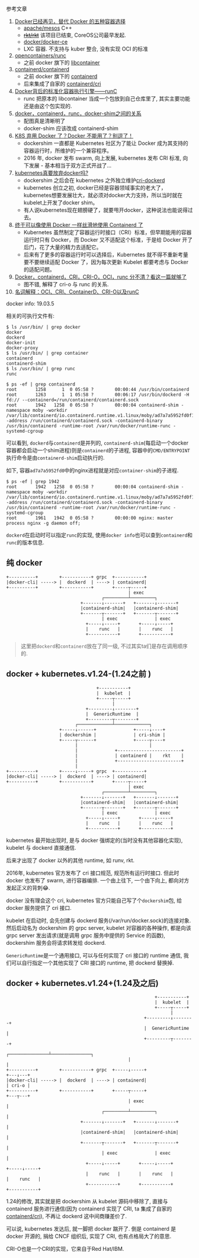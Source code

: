 参考文章

1. [Docker已经再见，替代 Docker 的五种容器选择](https://cloud.tencent.com/developer/article/1422822)
    - [apache/mesos](https://github.com/apache/mesos) C++
    - ~~[rkt/rkt](https://github.com/rkt/rkt)~~ 该项目已结束, CoreOS公司最早发起.
    - [docker/docker-ce](https://github.com/docker/docker-ce)
    - LXC 容器. 不支持与 kuber 整合, 没有实现 OCI 的标准
2. [opencontainers/runc](https://github.com/opencontainers/runc)
    - 之前 docker 旗下的 [libcontainer](https://github.com/docker-archive/libcontainer)
3. [containerd/containerd](https://github.com/containerd/containerd)
    - 之前 docker 旗下的 [containerd](https://github.com/docker-archive/containerd)
    - 后来集成了自家的 [containerd/cri](https://github.com/containerd/cri)
4. [Docker背后的标准化容器执行引擎——runC](https://blog.csdn.net/HarmonyCloud_/article/details/125999479)
    - runc 把原本的 libcontainer 当成一个包放到自己仓库里了, 其实主要功能还是由这个包实现的.
5. [docker，containerd，runc，docker-shim之间的关系](https://blog.51cto.com/zhangxueliang/4945674)
    - 配图真是清晰明了
    - docker-shim 应该改成 containerd-shim
6. [K8S 弃用 Docker 了？Docker 不能用了？别逗了！](https://moelove.info/2020/12/03/K8S-%E5%BC%83%E7%94%A8-Docker-%E4%BA%86Docker-%E4%B8%8D%E8%83%BD%E7%94%A8%E4%BA%86%E5%88%AB%E9%80%97%E4%BA%86/)
    - dockershim 一直都是 Kubernetes 社区为了能让 Docker 成为其支持的容器运行时，所维护的一个兼容程序。 
    - 2016 年, docker 发布 swarm, 向上发展, kubernetes 发布 CRI 标准, 向下发展 - 基本相当于双方正式开战了...
7. [kubernetes真要放弃docker吗?](https://zhuanlan.zhihu.com/p/333367514)
    - dockershim 之后会在 kubernetes 之外独立维护[cri-dockerd](https://github.com/Mirantis/cri-dockerd)
    - kubernetes 创立之初, docker已经是容器领域事实的老大了，kubernetes想要发展壮大，就必须对docker大力支持，所以当时就在kubelet上开发了docker shim。
    - 有人说kubernetes现在翅膀硬了，就要甩开docker，这种说法也能说得过去。
8. [终于可以像使用 Docker 一样丝滑地使用 Containerd 了](https://zhuanlan.zhihu.com/p/364206329)
    - Kubernetes 虽然制定了容器运行时接口（CRI）标准，但早期能用的容器运行时只有 Docker，而 Docker 又不适配这个标准，于是给 Docker 开了后门，花了大量的精力去适配它。
    - 后来有了更多的容器运行时可以选择后，Kubernetes 就不得不重新考量要不要继续适配 Docker 了，因为每次更新 Kubelet 都要考虑与 Docker 的适配问题。
9. [Docker，containerd，CRI，CRI-O，OCI，runc 分不清？看这一篇就够了](https://zhuanlan.zhihu.com/p/490585683)
    - 图不错, 解释了 cri-o 与 runc 的关系.
10. [名词解释：OCI、CRI、ContainerD、CRI-O以及runC](https://zhuanlan.zhihu.com/p/468495520)

docker info: 19.03.5

相关的可执行文件有:

```log
$ ls /usr/bin/ | grep docker
docker
dockerd
docker-init
docker-proxy
$ ls /usr/bin/ | grep container
containerd
containerd-shim
$ ls /usr/bin/ | grep runc
runc
```

```log
$ ps -ef | grep containerd
root       1258      1  0 05:58 ?        00:00:44 /usr/bin/containerd
root       1263      1  1 05:58 ?        00:06:17 /usr/bin/dockerd -H fd:// --containerd=/run/containerd/containerd.sock
root       1942   1258  0 05:58 ?        00:00:04 containerd-shim -namespace moby -workdir /var/lib/containerd/io.containerd.runtime.v1.linux/moby/ad7a7a5952fd0f1b6637d49cdb673d73b73b65d750f21a734b133d8e07e25b98 -address /run/containerd/containerd.sock -containerd-binary /usr/bin/containerd -runtime-root /var/run/docker/runtime-runc -systemd-cgroup
```

可以看到, `dockerd`与`containerd`是并列的, `containerd-shim`(每启动一个docker容器都会启动一个shim进程)则是`containerd`的子进程, 容器中的`CMD/ENTRYPOINT`执行命令是由`containerd-shim`启动执行的. 

如下, 容器`ad7a7a5952fd0`中的nginx进程就是对应`container-shim`的子进程.

```log
$ ps -ef | grep 1942
root       1942   1258  0 05:58 ?        00:00:04 containerd-shim -namespace moby -workdir /var/lib/containerd/io.containerd.runtime.v1.linux/moby/ad7a7a5952fd0f1b6637d49cdb673d73b73b65d750f21a734b133d8e07e25b98 -address /run/containerd/containerd.sock -containerd-binary /usr/bin/containerd -runtime-root /var/run/docker/runtime-runc -systemd-cgroup
root       1961   1942  0 05:58 ?        00:00:00 nginx: master process nginx -g daemon off;
```

`dockerd`在启动时可以指定`runc`的实现, 使用`docker info`也可以查到`containerd`和`runc`的版本信息.

## 纯 docker 

```
+----------+        +-----------+ grpc  +-----------+
|docker-cli| -----> |  dockerd  | ----> | containerd|
+----------+        +-----------+       +-----┬-----+
                                              | exec
                                    ┌─────────┴─────────┐
                            +-------↓-------+   +-------↓-------+
                            |containerd-shim|   |containerd-shim|
                            +-------┬-------+   +-------┬-------+
                                    | exec              | exec
                              +-----↓-----+       +-----↓-----+
                              |    runc   |       |    runc   |
                              +-----------+       +-----------+
```

> 这里把`dockerd`和`containerd`放在了同一级, 不过其实ta们是存在调用顺序的.

## docker + kubernetes.v1.24-(1.24之前 )

```
                                  +-----------+   
                                  |  kubelet  |   
                                  +-----┬-----+   
                                        |         
                              +---------↓--------+
                              |  GenericRuntime  |
                              +---------┬--------+
                          ┌─────────────┴─────────────┐ 
                    +-----↓------+              +-----↓----+ 
                    | dockershim |              | cri-shim | 
                    +-----┬------+              +-----┬----+ 
                          |                           |
                          |              +------------------------+
                          |              | containerd |    rkt    |
                          |              +------------------------+
                          |
+----------+        +-----↓-----+ grpc  +-----------+
|docker-cli| -----> |  dockerd  | ----> | containerd|
+----------+        +-----------+       +-----┬-----+
                                              | exec
                                    ┌─────────┴─────────┐
                            +-------↓-------+   +-------↓-------+
                            |containerd-shim|   |containerd-shim|
                            +-------┬-------+   +-------┬-------+
                                    | exec              | exec
                              +-----↓-----+       +-----↓-----+
                              |    runc   |       |    runc   |
                              +-----------+       +-----------+
```

kubernetes 最开始出现时, 是与 docker 强绑定的(当时没有其他容器化实现), kubelet 与 dockerd 直接通信.

后来才出现了 docker 以外的其他 runtime, 如 runv, rkt. 

2016年, kubernetes 官方发布了 cri 接口规范, 规范所有运行时接口. 但此时 docker 也发布了 swarm, 进行容器编排. 一个由上往下, 一个由下向上, 都向对方发起正义的背刺😂.

docker 没有理会这个 cri, kubernetes 官方只能自己写了个`dockershim`包, 给 docker 服务提供了 cri 接口. 

kubelet 在启动时, 会先创建与 dockerd 服务(/var/run/docker.sock)的连接对象. 然后启动名为 dockershim 的 grpc server, kubelet 对容器的各种操作, 都是向该 grpc server 发出请求(就是调用 grpc 服务中提供的 Service 的函数), dockershim 服务会将请求转发给 dockerd.

`GenericRuntime`是一个通用接口, 可以与任何实现了 cri 接口的 runtime 通信, 我们可以自行指定一个其他实现了 CRI 接口的 runtime, 把 dockerd 替换掉.

## docker + kubernetes.v1.24+(1.24及之后)

```
                                                        +-----------+   
                                                        |  kubelet  |   
                                                        +-----┬-----+   
                                                              |         
                                                    +---------↓--------+
                                                    |  GenericRuntime  |
                                                    +---------┬--------+
                                              ┌───────────────┴───────────────┐
                                              |                               |
+----------+        +-----------+ grpc  +-----↓-----+                     +---↓---+
|docker-cli| -----> |  dockerd  | ----> | containerd|                     | cri-o |
+----------+        +-----------+       +-----┬-----+                     +---┬---+
                                              | exec                          |
                                    ┌─────────┴─────────┐                     |
                            +-------↓-------+   +-------↓-------+             |
                            |containerd-shim|   |containerd-shim|             |
                            +-------┬-------+   +-------┬-------+             |
                                    | exec              | exec                |
                              +-----↓-----+       +-----↓-----+         +-----↓-----+
                              |    runc   |       |    runc   |         |    runc   |
                              +-----------+       +-----------+         +-----------+
```

1.24的修改, 其实就是把 dockershim 从 kubelet 源码中移除了, 直接与 containerd 服务进行通信(因为 containerd 实现了 CRI, ta 集成了自家的 [containerd/cri](https://github.com/containerd/cri)), 不再让 dockerd 这中间商赚差价了.

可以说, kubernetes 发达后, 就一脚把 docker 踹开了. 倒是 containerd 是 docker 开源的, 捐给 CNCF 组织后, 实现了 CRI, 也有点格局大了的意思.

CRI-O也是一个CRI的实现，它来自于Red Hat/IBM.
